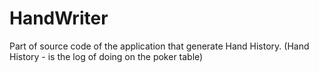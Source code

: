 # HandWriter
Part of source code of the application that generate Hand History. (Hand History - is the log of doing on the poker table)
